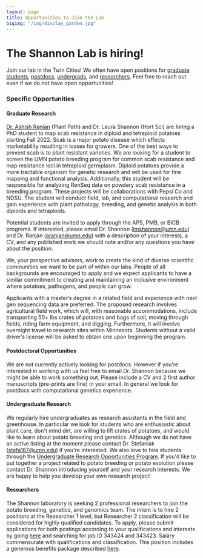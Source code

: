 ```yaml
---
layout: page
title: Opportunities to Join the Lab
bigimg: "/img/display_garden.jpg"
---
```


# The Shannon Lab is hiring!

Join our lab in the Twin Cities! We often have open positions for [graduate students](#opportunities-for-graduate-students), [postdocs](#postdoctoral-opportunities), [undergrads](#undergraduate-research), and [researchers](#researchers). Feel free to reach out even if we do not have open opportunities!

### Specific Opportunities

#### Graduate Research

[Dr. Ashish Ranjan](https://experts.umn.edu/en/persons/ashish-ranjan) (Plant Path) and Dr. Laura Shannon (Hort Sci) are hiring a PhD student to map scab resistance in diploid and tetraploid potatoes starting Fall 2022. Scab is a major potato disease which effects marketability resulting in losses for growers. One of the best ways to prevent scab is to plant resistant varieties. We are looking for a student to screen the UMN potato breeding program for common scab resistance and map resistance loci in tetraploid germplasm. Diploid potatoes provide a more tractable organism for genetic research and will be used for fine mapping and functional analysis. Additionally, this student will be responsible for analyzing RenSeq data on powdery scab resistance in a breeding program. These projects will be collaborations with Pepsi Co and NDSU. The student will conduct field, lab, and computational research and gain experience with plant pathology, breeding, and genetic analysis in both diploids and tetraploids. 

Potential students are invited to apply through the APS, PMB, or BICB programs. If interested, please email Dr. Shannon (lmshannon@umn.edu) and Dr. Ranjan (aranjan@umn.edu) with a description of your interests, a CV, and any published work we should note and/or any questions you have about the position.  

We, your prospective advisors, work to create the kind of diverse scientific communities we want to be part of within our labs. People of all backgrounds are encouraged to apply and we expect applicants to have a similar commitment to creating and maintaining an inclusive environment where potatoes, pathogens, and people can grow. 

Applicants with a master’s degree in a related field and experience with next gen sequencing data are preferred. The proposed research involves agricultural field work, which will, with reasonable accommodations, include transporting 50+ lbs crates of potatoes and bags of soil, moving through fields, riding farm equipment, and digging. Furthermore, it will involve overnight travel to research sites within Minnesota. Students without a valid driver’s license will be asked to obtain one upon beginning the program.

#### Postdoctoral Opportunities

We are not currently actively looking for postdocs.  However if you're interested in working with us feel free to email Dr. Shannon because we might be able to work something out. Please include a CV and 2 first author manuscripts (pre-prints are fine) in your email.  In general we look for postdocs with computational genetics experience.

#### Undergraduate Research

We regularly hire undergraduates as research assistants in the field and greenhouse. In particular we look for students who are enthusiastic about plant care, don't mind dirt, are willing to lift crates of potatoes, and would like to learn about potato breeding and genetics. Although we do not have an active listing at the moment please contact Dr. Stefaniak (stefa187@umn.edu) if you're interested.  We also love to hire students through the [Undergraduate Research Opportunities Program](https://ugresearch.umn.edu/opportunities/urop). If you'd like to put together a project related to potato breeding or potato evolution please contact Dr. Shannon introducing yourself and your research interests. We are happy to help you develop your own research project!

#### Researchers

The Shannon laboratory is seeking 2 professional researchers to join the potato breeding, genetics, and genomics team. The intent is to hire 2 positions at the Researcher 1 level, but Researcher 2 classification will be considered for highly qualified candidates. To apply, please submit applications for both postings according to your qualifications and interests by going [here](https://humanresources.umn.edu/content/find-job) and searching for job ID 343424 and 343423. Salary commensurate with qualifications and classification. This position includes a generous benefits package described [here](https://humanresources.umn.edu/sites/humanresources.umn.edu/files/2021_tcd-cslr-75100-ben-0105-7_final.pdf).